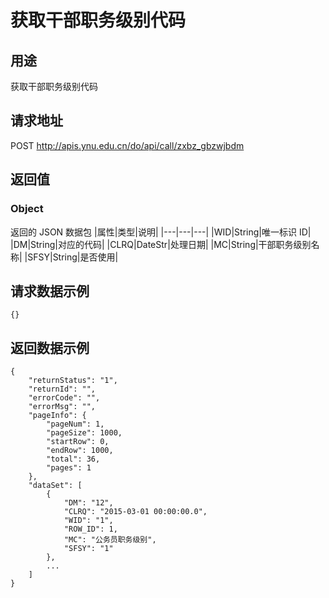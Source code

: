 # 获取干部职务级别代码

## 用途

获取干部职务级别代码

## 请求地址

POST http://apis.ynu.edu.cn/do/api/call/zxbz_gbzwjbdm

## 返回值

### Object

返回的 JSON 数据包
|属性|类型|说明|
|---|---|---|
|WID|String|唯一标识 ID|
|DM|String|对应的代码|
|CLRQ|DateStr|处理日期|
|MC|String|干部职务级别名称|
|SFSY|String|是否使用|

## 请求数据示例

```
{}
```

## 返回数据示例

```
{
    "returnStatus": "1",
    "returnId": "",
    "errorCode": "",
    "errorMsg": "",
    "pageInfo": {
        "pageNum": 1,
        "pageSize": 1000,
        "startRow": 0,
        "endRow": 1000,
        "total": 36,
        "pages": 1
    },
    "dataSet": [
        {
            "DM": "12",
            "CLRQ": "2015-03-01 00:00:00.0",
            "WID": "1",
            "ROW_ID": 1,
            "MC": "公务员职务级别",
            "SFSY": "1"
        },
        ...
    ]
}
```
